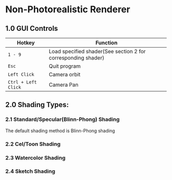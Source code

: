# Non-Photorealistic Renderer

## 1.0 GUI Controls
| Hotkey | Function |
| --- | --- |
| `1 - 9` | Load specified shader(See section 2 for corresponding shader) |
| `Esc` | Quit program |
| `Left Click` | Camera orbit |
| `Ctrl + Left Click` | Camera Pan |

## 2.0 Shading Types:

### 2.1 Standard/Specular(Blinn-Phong) Shading
The default shading method is Blinn-Phong shading

### 2.2 Cel/Toon Shading

### 2.3 Watercolor Shading

### 2.4 Sketch Shading